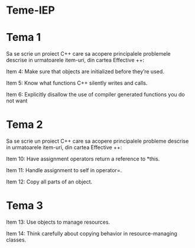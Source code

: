 # Teme-IEP

# Tema 1

Sa se scrie un proiect C++ care sa acopere principalele problemele descrise in urmatoarele item-uri, din cartea Effective ++:

Item 4: Make sure that objects are initialized before they’re used.

Item 5: Know what functions C++ silently writes and calls.

Item 6: Explicitly disallow the use of compiler generated functions you do not want

# Tema 2

Sa se scrie un proiect C++ care sa acopere principalele probleme descrise in urmatoarele item-uri, din cartea Effective ++:

Item 10: Have assignment operators return a reference to *this.

Item 11: Handle assignment to self in operator=.

Item 12: Copy all parts of an object.


# Tema 3

Item 13: Use objects to manage resources.

Item 14: Think carefully about copying behavior in resource-managing classes.
